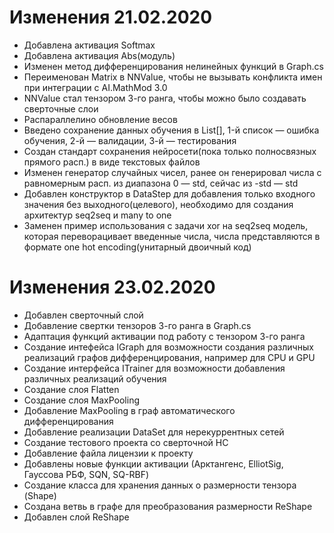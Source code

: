 # Изменения 21.02.2020

* Добавлена активация Softmax
* Добавлена активация Abs(модуль)
* Изменен метод дифференцирования нелинейных функций в Graph.cs
* Переименован Matrix в NNValue, чтобы не вызывать конфликта имен при интеграции с AI.MathMod 3.0
* NNValue стал тензором 3-го ранга, чтобы можно было создавать сверточные слои
* Распараллелино обновление весов
* Введено сохранение данных обучения в List<double>[], 1-й список — ошибка обучения, 2-й — валидации, 3-й — тестирования
* Создан стандарт сохранения нейросети(пока только полносвязных прямого расп.) в виде текстовых файлов
* Изменен генератор случайных чисел, ранее он генерировал числа с равномерным расп. из диапазона 0 — std, сейчас из -std — std
* Добавлен конструктор в DataStep для добавления только входного значения без выходного(целевого), необходимо для создания архитектур seq2seq и many to one
* Заменен пример использования с задачи xor на seq2seq модель, которая переворацивает введенные числа, числа представляются в формате one hot encoding(унитарный двоичный код)

# Изменения 23.02.2020

* Добавлен сверточный слой
* Добавление свертки тензоров 3-го ранга в Graph.cs
* Адаптация функций активации под работу с тензором 3-го ранга
* Создание интефейса IGraph для  возможности создания различных реализаций графов дифференцирования, например для CPU и GPU
* Создание интерфейса ITrainer для возможности добавления различных реализаций обучения
* Создание слоя Flatten
* Создание слоя MaxPooling
* Добавление MaxPooling в граф автоматического дифференцирования
* Добавление реализации DataSet для нерекуррентных сетей
* Создание тестового проекта со сверточной НС
* Добавление файла лицензии к проекту
* Добавлены новые функции активации (Арктангенс, ElliotSig, Гауссова РБФ, SQN, SQ-RBF)
* Создание класса для хранения данных о размерности тензора (Shape)
* Создана ветвь в графе для преобразования размерности ReShape
* Добавлен слой ReShape
